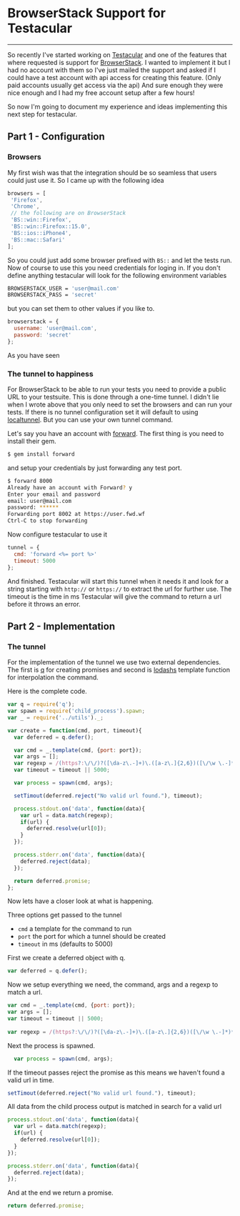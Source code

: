 # BrowserStack Support for Testacular

----

So recently I've started working on [Testacular][1] and one of the
features that where requested is support for [BrowserStack][2]. I
wanted to implement it but I had no account with them so I've just
mailed the support and asked if I could have a test account with api
access for creating this feature. (Only paid accounts usually get
access via the api) And sure enough they were nice enough and I had my
free account setup after a few hours!

So now I'm going to document my experience and ideas implementing this
next step for testacular.

## Part 1 - Configuration

### Browsers
My first wish was that the integration should be so seamless that
users could just use it. So I came up with the following idea
``` js
browsers = [
 'Firefox',
 'Chrome',
 // the following are on BrowserStack
 'BS::win::Firefox',
 'BS::win::Firefox::15.0',
 'BS::ios::iPhone4',
 'BS::mac::Safari'
];
```
So you could just add some browser prefixed with `BS::` and let the
tests run. Now of course to use this you need credentials for loging
in. If you don't define anything testacular will look for the
following environment variables
``` bash
BROWSERSTACK_USER = 'user@mail.com'
BROWSERSTACK_PASS = 'secret'
```
but you can set them to other values if you like to.
``` js
browserstack = {
  username: 'user@mail.com',
  password: 'secret'
};
```
As you have seen 


### The tunnel to happiness
For BrowserStack to be able to run your tests you need to provide a
public URL to your testsuite. This is done through a one-time tunnel. 
I didn't lie when I wrote above that you only need to set the browsers
and can run your tests. If there is no tunnel configuration set it
will default to using [localtunnel][3]. But you can use your own
tunnel command. 

Let's say you have an account with [forward][4]. The first thing is
you need to install their gem.
``` bash
$ gem install forward
```
and setup your credentials by just forwarding any test port.
``` bash
$ forward 8000
Already have an account with Forward? y
Enter your email and password
email: user@mail.com
password: ******
Forwarding port 8002 at https://user.fwd.wf
Ctrl-C to stop forwarding
```
Now configure testacular to use it
``` js
tunnel = {
  cmd: 'forward <%= port %>'
  timeout: 5000
};
```
And finished. Testacular will start this tunnel when it needs it and
look for a string starting with `http://` or `https://` to extract the
url for further use. The timeout is the time in ms Testacular will give the
command to return a url before it throws an error.


## Part 2 - Implementation

### The tunnel

For the implementation of the tunnel we use two external dependencies.
The first is [q][5] for creating
promises and second is [lodashs][6] template function for interpolation
the command.

Here is the complete code.
``` js
var q = require('q');
var spawn = require('child_process').spawn;
var _ = require('../utils')._;

var create = function(cmd, port, timeout){
  var deferred = q.defer();

  var cmd = _.template(cmd, {port: port});
  var args = [];
  var regexp = /(https?:\/\/)?([\da-z\.-]+)\.([a-z\.]{2,6})([\/\w \.-]*)*\/?/;
  var timeout = timeout || 5000;

  var process = spawn(cmd, args);

  setTimout(deferred.reject("No valid url found."), timeout);

  process.stdout.on('data', function(data){
    var url = data.match(regexp);
    if(url) {
      deferred.resolve(url[0]);
    }
  });

  process.stderr.on('data', function(data){
    deferred.reject(data);
  });

  return deferred.promise;
};

```
Now lets have a closer look at what is happening.

Three options get passed to the tunnel
* `cmd` a template for the command to run
* `port` the port for which a tunnel should be created
* `timeout` in ms (defaults to 5000)

First we create a deferred object with q.
``` js
var deferred = q.defer();
```
Now we setup everything we need, the command, args and a regexp to
match a url.
``` js
var cmd = _.template(cmd, {port: port});
var args = [];
var timeout = timeout || 5000;
  
var regexp = /(https?:\/\/)?([\da-z\.-]+)\.([a-z\.]{2,6})([\/\w \.-]*)*\/?/;
```
Next the process is spawned.
``` js
  var process = spawn(cmd, args);
```
If the timeout passes reject the promise as this means
we haven't found a valid url in time.
``` js
setTimout(deferred.reject("No valid url found."), timeout);
``` 
All data from the child process output is matched
in search for a valid url
``` js
process.stdout.on('data', function(data){
  var url = data.match(regexp);
  if(url) {
    deferred.resolve(url[0]);
  }
});

process.stderr.on('data', function(data){
  deferred.reject(data);
});
```
And at the end we return a promise.
``` js
return deferred.promise;
```

[1]: https://github.com/vojtajina/testacular
[2]: http://www.browserstack.com
[3]: https://github.com/shtylman/localtunnel
[4]: https://forwardhq.com/
[5]: https://github.com/kriskowal/q
[6]: http://lodash.com/docs#template
